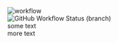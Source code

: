 ![workflow](https://github.com/u40510220/sem/actions/workflows/main.yml/badge.svg)\
![GitHub Workflow Status (branch)](https://img.shields.io/github/workflow/status/u40510220/sem/Create%20build%20workflow/develop?style=flat-square)\
some text\
more text
